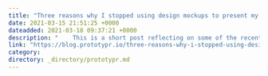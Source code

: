 ```yaml
---
title: "Three reasons why I stopped using design mockups to present my work."
date: 2021-03-15 21:51:25 +0000
dateadded: 2021-03-18 09:37:21 +0000
description: "    This is a short post reflecting on some of the recent changes in the way I present my UX design work.  Continue reading on Prototypr »  "
link: "https://blog.prototypr.io/three-reasons-why-i-stopped-using-design-mockups-to-present-my-work-efafa8be71c5?source=rss----eb297ea1161a---4"
category:
directory: _directory/prototypr.md
---
```

